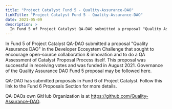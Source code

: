 ```yaml
---
title: "Project Catalyst Fund 5 - Quality-Assurance-DAO"
linkTitle: "Project Catalyst Fund 5 - Quality-Assurance-DAO"
date: 2021-05-09
description: >
  In Fund 5 of Project Catalyst QA-DAO submitted a proposal "Quality Assurance DAO" in the Developer Ecosystem Challenge. 
---
```


In Fund 5 of Project Catalyst QA-DAO submitted a proposal "Quality Assurance DAO" in the Developer Ecosystem Challenge that sought to encourage open-source collaboration & innovation and to do a QA Assessment of Catalyst Proposal Process itself. This proposal was successful in receiving votes and was funded in August 2021. Governance of the Quality Assurance DAO Fund 5 proposal may be followed here.

QA-DAO has submitted proposals in Fund 6 of Project Catalyst. Follow this link to the Fund 6 Proposals Section for more details.

QA-DAOs own GitHub Organization is at https://github.com/Quality-Assurance-DAO.
